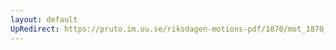 ```yaml
---
layout: default
UpRedirect: https://pruto.im.uu.se/riksdagen-motions-pdf/1870/mot_1870__ak__197.pdf
---
```

